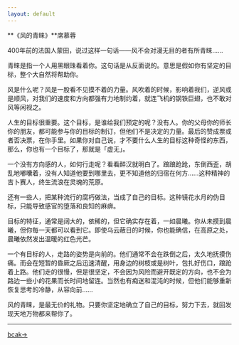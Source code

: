 ```yaml
---
layout: default
---
```


**《风的青睐》**席慕蓉

400年前的法国人蒙田，说过这样一句话——风不会对漫无目的者有所青睐……

青睐是指一个人用黑眼珠看着你。这句话是从反面说的。意思是假如你有坚定的目标，整个大自然将帮助你。

风是什么呢？风是一股看不见摸不着的力量。风吹着的时候，影响着我们，逆风或是顺风，对我们的速度和方向都强有力地制约着，就连飞机的钢铁巨翅，也不敢对风等闲视之。

人生的目标很重要。这个目标，是谁给我们预定的呢？没有人。你的父母你的师长你的朋友，都可能参与你的目标的制订，但他们不是决定的力量。最后的赞成票或者否决票，在你手里。如果你对自己说，才不要什么人生的目标这种奇怪的东西，那么，你也有一个目标了，那就是「虚无」。

一个没有方向感的人，如何行走呢？看看醉汉就明白了。踉踉跄跄，东倒西歪，胡乱地嘟囔着，没有人知道他要到哪里去，更不知道他的归宿在何方……这种精神的吉卜赛人，终生流浪在灵魂的荒原。

还有一些人，把某种流行的腐朽做法，当成了自己的目标。这种镜花水月的伪目标，只能导致感官的堕落和良知的麻痹。

目标的特征，通常是阔大的，依稀的，但它确实存在着，一如晨曦。你从未摸到晨曦，但你每一天都可以看到它。即使乌云蔽日的时候，你也能确信，在高原之处，晨曦依然发出温暖的红色光芒。

一个有目标的人，走路的姿势是向前的。他们通常不会在跌倒之后，太久地抚摸伤痛。而会在短暂的昏厥之后迅速清醒，用身边的树枝或是树叶，包扎好伤口，踉跄着上路。他们走的很慢，但是很坚定，不会因为风险而避开既定的方向，也不会为路边一些小的花果而长时间地留连。当然也有痴迷和混沌的时候，但他们能够重新恢复思考的冷静，从容向前……

风的青睐，是最无价的礼物。只要你坚定地确立了自己的目标，努力下去，就回发现天地万物都来帮你了。

---



[bcak→](https://xiangblq.github.io/wenzhai/pages/sanwen/sanwen.html)